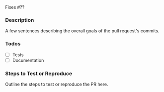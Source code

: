 Fixes #??

### Description
A few sentences describing the overall goals of the pull request's commits.

### Todos
- [ ] Tests
- [ ] Documentation

### Steps to Test or Reproduce
Outline the steps to test or reproduce the PR here.
